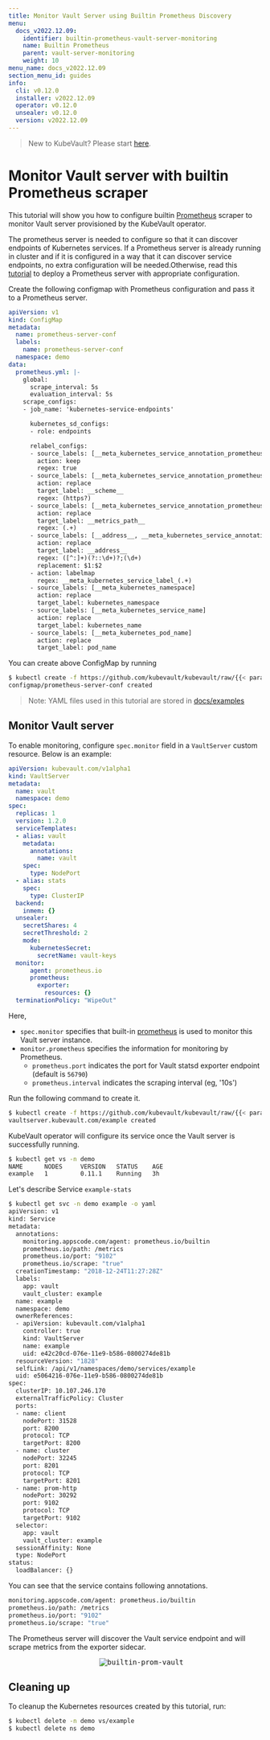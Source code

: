 ```yaml
---
title: Monitor Vault Server using Builtin Prometheus Discovery
menu:
  docs_v2022.12.09:
    identifier: builtin-prometheus-vault-server-monitoring
    name: Builtin Prometheus
    parent: vault-server-monitoring
    weight: 10
menu_name: docs_v2022.12.09
section_menu_id: guides
info:
  cli: v0.12.0
  installer: v2022.12.09
  operator: v0.12.0
  unsealer: v0.12.0
  version: v2022.12.09
---
```


> New to KubeVault? Please start [here](/docs/v2022.12.09/concepts/README).

# Monitor Vault server with builtin Prometheus scraper

This tutorial will show you how to configure builtin [Prometheus](https://github.com/prometheus/prometheus) scraper to monitor Vault server provisioned by the KubeVault operator.

The prometheus server is needed to configure so that it can discover endpoints of Kubernetes services. If a Prometheus server is already running in cluster and if it is configured in a way that it can discover service endpoints, no extra configuration will be needed.Otherwise, read this [tutorial](https://github.com/appscode/third-party-tools/tree/master/monitoring/prometheus/builtin/README.md) to deploy a Prometheus server with appropriate configuration.

Create the following configmap with Prometheus configuration and pass it to a Prometheus server.

```yaml
apiVersion: v1
kind: ConfigMap
metadata:
  name: prometheus-server-conf
  labels:
    name: prometheus-server-conf
  namespace: demo
data:
  prometheus.yml: |-
    global:
      scrape_interval: 5s
      evaluation_interval: 5s
    scrape_configs:
    - job_name: 'kubernetes-service-endpoints'

      kubernetes_sd_configs:
      - role: endpoints

      relabel_configs:
      - source_labels: [__meta_kubernetes_service_annotation_prometheus_io_scrape]
        action: keep
        regex: true
      - source_labels: [__meta_kubernetes_service_annotation_prometheus_io_scheme]
        action: replace
        target_label: __scheme__
        regex: (https?)
      - source_labels: [__meta_kubernetes_service_annotation_prometheus_io_path]
        action: replace
        target_label: __metrics_path__
        regex: (.+)
      - source_labels: [__address__, __meta_kubernetes_service_annotation_prometheus_io_port]
        action: replace
        target_label: __address__
        regex: ([^:]+)(?::\d+)?;(\d+)
        replacement: $1:$2
      - action: labelmap
        regex: __meta_kubernetes_service_label_(.+)
      - source_labels: [__meta_kubernetes_namespace]
        action: replace
        target_label: kubernetes_namespace
      - source_labels: [__meta_kubernetes_service_name]
        action: replace
        target_label: kubernetes_name
      - source_labels: [__meta_kubernetes_pod_name]
        action: replace
        target_label: pod_name
```

You can create above ConfigMap by running

```bash
$ kubectl create -f https://github.com/kubevault/kubevault/raw/{{< param "info.version" >}}/docs/examples/monitoring/vault-server/prom-server-conf.yaml
configmap/prometheus-server-conf created
```

> Note: YAML files used in this tutorial are stored in [docs/examples](/docs/v2022.12.09/examples)

## Monitor Vault server

To enable monitoring, configure `spec.monitor` field in a `VaultServer` custom resource. Below is an example:

```yaml
apiVersion: kubevault.com/v1alpha1
kind: VaultServer
metadata:
  name: vault
  namespace: demo
spec:
  replicas: 1
  version: 1.2.0
  serviceTemplates:
  - alias: vault
    metadata:
      annotations:
        name: vault  
    spec:
      type: NodePort
  - alias: stats
    spec:
      type: ClusterIP
  backend:
    inmem: {}
  unsealer:
    secretShares: 4
    secretThreshold: 2
    mode:
      kubernetesSecret:
        secretName: vault-keys
  monitor:
      agent: prometheus.io
      prometheus:
        exporter:
          resources: {}
  terminationPolicy: "WipeOut"
```

Here,

- `spec.monitor` specifies that built-in [prometheus](https://github.com/prometheus/prometheus) is used to monitor this Vault server instance.
- `monitor.prometheus` specifies the information for monitoring by Prometheus.
  - `prometheus.port` indicates the port for Vault statsd exporter endpoint (default is `56790`)
  - `prometheus.interval` indicates the scraping interval (eg, '10s')

Run the following command to create it.

```bash
$ kubectl create -f https://github.com/kubevault/kubevault/raw/{{< param "info.version" >}}/docs/examples/monitoring/vault-server/vault-server-builtin.yaml
vaultserver.kubevault.com/example created
```

KubeVault operator will configure its service once the Vault server is successfully running.

```bash
$ kubectl get vs -n demo
NAME      NODES     VERSION   STATUS    AGE
example   1         0.11.1    Running   3h
```

Let's describe Service `example-stats`

```bash
$ kubectl get svc -n demo example -o yaml
apiVersion: v1
kind: Service
metadata:
  annotations:
    monitoring.appscode.com/agent: prometheus.io/builtin
    prometheus.io/path: /metrics
    prometheus.io/port: "9102"
    prometheus.io/scrape: "true"
  creationTimestamp: "2018-12-24T11:27:28Z"
  labels:
    app: vault
    vault_cluster: example
  name: example
  namespace: demo
  ownerReferences:
  - apiVersion: kubevault.com/v1alpha1
    controller: true
    kind: VaultServer
    name: example
    uid: e42c20cd-076e-11e9-b586-0800274de81b
  resourceVersion: "1828"
  selfLink: /api/v1/namespaces/demo/services/example
  uid: e5064216-076e-11e9-b586-0800274de81b
spec:
  clusterIP: 10.107.246.170
  externalTrafficPolicy: Cluster
  ports:
  - name: client
    nodePort: 31528
    port: 8200
    protocol: TCP
    targetPort: 8200
  - name: cluster
    nodePort: 32245
    port: 8201
    protocol: TCP
    targetPort: 8201
  - name: prom-http
    nodePort: 30292
    port: 9102
    protocol: TCP
    targetPort: 9102
  selector:
    app: vault
    vault_cluster: example
  sessionAffinity: None
  type: NodePort
status:
  loadBalancer: {}

```

You can see that the service contains following annotations.

```bash
monitoring.appscode.com/agent: prometheus.io/builtin
prometheus.io/path: /metrics
prometheus.io/port: "9102"
prometheus.io/scrape: "true"
```

The Prometheus server will discover the Vault service endpoint and will scrape metrics from the exporter sidecar.

<p align="center">
  <kbd>
    <img alt="builtin-prom-vault"  src="/docs/v2022.12.09/images/monitoring/builtin-prom-vault.jpg">
  </kbd>
</p>

## Cleaning up

To cleanup the Kubernetes resources created by this tutorial, run:

```bash
$ kubectl delete -n demo vs/example
$ kubectl delete ns demo
```

